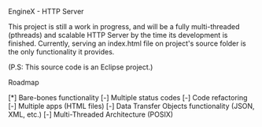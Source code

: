 EngineX - HTTP Server

This project is still a work in progress, and will be a fully multi-threaded (pthreads) and scalable HTTP Server by the time its development is finished.
Currently, serving an index.html file on project's source folder is the only functionality it provides.

(P.S: This source code is an Eclipse project.)

Roadmap

[*] Bare-bones functionality
[-] Multiple status codes
[-] Code refactoring
[-] Multiple apps (HTML files)
[-] Data Transfer Objects functionality (JSON, XML, etc.)
[-] Multi-Threaded Architecture (POSIX)